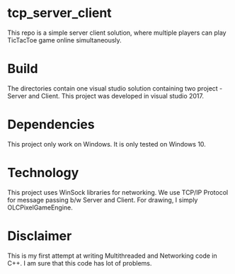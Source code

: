 # tcp_server_client
This repo is a simple server client solution, where multiple players can play TicTacToe game online simultaneously.

# Build
The directories contain one visual studio solution containing two project - Server and Client. This project was developed in visual studio 2017.

# Dependencies
This project only work on Windows. It is only tested on Windows 10.

# Technology
This project uses WinSock libraries for networking. We use TCP/IP Protocol for message passing b/w Server and Client. For drawing, I simply OLCPixelGameEngine.

# Disclaimer
This is my first attempt at writing Multithreaded and Networking code in C++. I am sure that this code has lot of problems.
